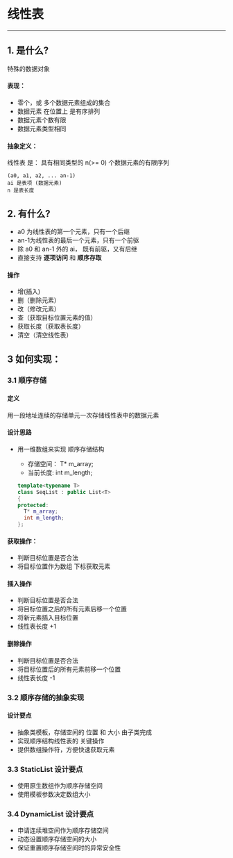 # 线性表
---
## 1. 是什么?
特殊的数据对象
#### 表现：
* 零个，或 多个数据元素组成的集合
* 数据元素 在位置上 是有序排列
* 数据元素个数有限
* 数据元素类型相同

#### 抽象定义：
线性表 是： 具有相同类型的 n(>= 0) 个数据元素的有限序列
```
(a0, a1, a2, ... an-1)
ai 是表项 (数据元素)
n 是表长度
```

## 2. 有什么?
* a0 为线性表的第一个元素，只有一个后继
* an-1为线性表的最后一个元素，只有一个前驱
* 除 a0 和 an-1 外的 ai， 既有前驱，又有后继
* 直接支持 **逐项访问** 和 **顺序存取**


#### 操作
* 增(插入)
* 删（删除元素）
* 改（修改元素）
* 查（获取目标位置元素的值）
* 获取长度（获取表长度）
* 清空（清空线性表）

## 3 如何实现：
### 3.1 顺序存储
#### 定义
用一段地址连续的存储单元一次存储线性表中的数据元素

#### 设计思路
* 用一维数组来实现 顺序存储结构
  * 存储空间： T* m_array;
  * 当前长度: int m_length;

  ```C++
  template<typename T>
  class SeqList : public List<T>
  {
  protected:
    T* m_array;
    int m_length;
  };
  ```

#### 获取操作：
* 判断目标位置是否合法
* 将目标位置作为数组 下标获取元素

#### 插入操作
* 判断目标位置是否合法
* 将目标位置之后的所有元素后移一个位置
* 将新元素插入目标位置
* 线性表长度 +1

#### 删除操作
* 判断目标位置是否合法
* 将目标位置后的所有元素前移一个位置
* 线性表长度 -1

### 3.2 顺序存储的抽象实现
#### 设计要点
* 抽象类模板，存储空间的 位置 和 大小 由子类完成
* 实现顺序结构线性表的 关键操作
* 提供数组操作符，方便快速获取元素

### 3.3 StaticList 设计要点
* 使用原生数组作为顺序存储空间
* 使用模板参数决定数组大小

### 3.4 DynamicList 设计要点
* 申请连续堆空间作为顺序存储空间
* 动态设置顺序存储空间的大小
* 保证重置顺序存储空间时的异常安全性
